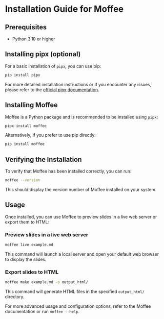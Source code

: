 # Installation Guide for Moffee

## Prerequisites

- Python 3.10 or higher

## Installing pipx (optional)

For a basic installation of `pipx`, you can use pip:

```bash
pip install pipx
```

For more detailed installation instructions or if you encounter any issues, please refer to the [official pipx documentation](https://pypa.github.io/pipx/installation/).

## Installing Moffee

Moffee is a Python package and is recommended to be installed using `pipx`:

```bash
pipx install moffee
```

Alternatively, if you prefer to use pip directly:

```bash
pip install moffee
```

## Verifying the Installation

To verify that Moffee has been installed correctly, you can run:

```bash
moffee --version
```

This should display the version number of Moffee installed on your system.

## Usage

Once installed, you can use Moffee to preview slides in a live web server or export them to HTML:

### Preview slides in a live web server

```bash
moffee live example.md
```

This command will launch a local server and open your default web browser to display the slides.

### Export slides to HTML

```bash
moffee make example.md -o output_html/
```

This command will generate HTML files in the specified `output_html/` directory.

For more advanced usage and configuration options, refer to the Moffee documentation or run `moffee --help`.
